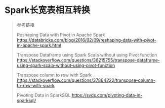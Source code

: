 # Spark长宽表相互转换

> 参考链接
> 
> Reshaping Data with Pivot in Apache Spark <https://databricks.com/blog/2016/02/09/reshaping-data-with-pivot-in-apache-spark.html>
>
> Transpose Dataframe using Spark Scala without using Pivot function <https://stackoverflow.com/questions/36215755/transpose-dataframe-using-spark-scala-without-using-pivot-function>
>
> Transpose column to row with Spark <https://stackoverflow.com/questions/37864222/transpose-column-to-row-with-spark>
>
> Pivoting Data in SparkSQL <https://svds.com/pivoting-data-in-sparksql/>
>